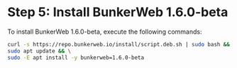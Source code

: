# Step 5: Install BunkerWeb 1.6.0-beta

To install BunkerWeb 1.6.0-beta, execute the following commands:

```bash
curl -s https://repo.bunkerweb.io/install/script.deb.sh | sudo bash && \
sudo apt update && \
sudo -E apt install -y bunkerweb=1.6.0-beta
